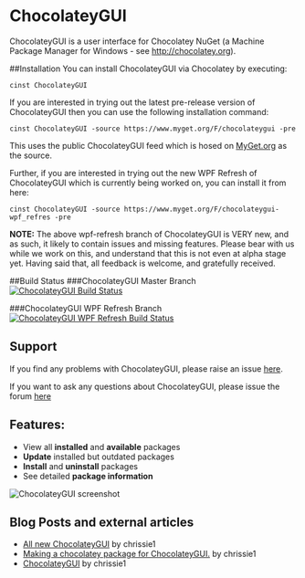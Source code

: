 # ChocolateyGUI
ChocolateyGUI is a user interface for Chocolatey NuGet (a Machine Package Manager for Windows - see http://chocolatey.org).

##Installation
You can install ChocolateyGUI via Chocolatey by executing:
 
```cinst ChocolateyGUI```

If you are interested in trying out the latest pre-release version of ChocolateyGUI then you can use the following installation command:

```cinst ChocolateyGUI -source https://www.myget.org/F/chocolateygui -pre```

This uses the public ChocolateyGUI feed which is hosed on [MyGet.org](https://www.myget.org) as the source.

Further, if you are interested in trying out the new WPF Refresh of ChocolateyGUI which is currently being worked on, you can install it from here:

```cinst ChocolateyGUI -source https://www.myget.org/F/chocolateygui-wpf_refres -pre```

**NOTE:** The above wpf-refresh branch of ChocolateyGUI is VERY new, and as such, it likely to contain issues and missing features.  Please bear with us while we work on this, and understand that this is not even at alpha stage yet.  Having said that, all feedback is welcome, and gratefully received.

##Build Status
###ChocolateyGUI Master Branch
[![ChocolateyGUI Build Status](https://www.myget.org/BuildSource/Badge/chocolateygui?identifier=124190bb-ec73-4776-bfb3-e07bc6658e35)](https://www.myget.org/F/chocolateygui)

###ChocolateyGUI WPF Refresh Branch
[![ChocolateyGUI WPF Refresh Build Status](https://www.myget.org/BuildSource/Badge/chocolateygui-wpf_refresh?identifier=3251a865-0412-44fe-a0c6-3fe479afaa42)](https://www.myget.org/F/chocolateygui-wpf_refresh)

## Support
If you find any problems with ChocolateyGUI, please raise an issue [here](https://github.com/chocolatey/ChocolateyGUI/issues/new).

If you want to ask any questions about ChocolateyGUI, please issue the forum [here](https://groups.google.com/forum/#!forum/chocolateygui)

## Features:
* View all **installed** and **available** packages
* **Update** installed but outdated packages
* **Install** and **uninstall** packages
* See detailed **package information**

![ChocolateyGUI screenshot](http://blogs.lessthandot.com/wp-content/uploads/users/chrissie1/chocolatey/ChocoGUI1.png?mtime=1360428609)

## Blog Posts and external articles

* [All new ChocolateyGUI](http://blogs.lessthandot.com/index.php/SysAdmins/OS/Windows/all-new-chocolateygui) by chrissie1
* [Making a chocolatey package for ChocolateyGUI.](http://blogs.lessthandot.com/index.php/DesktopDev/MSTech/making-a-chocolatey-package) by chrissie1
* [ChocolateyGUI](http://blogs.lessthandot.com/index.php/DesktopDev/MSTech/chocolatey-gui) by chrissie1

